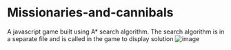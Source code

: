 # Missionaries-and-cannibals
A javascript game built using A* search algorithm. 
The search algorithm is in a separate file and is called in the game to display solution
![image](https://user-images.githubusercontent.com/87437538/128688696-276eb67b-bbcd-4837-95aa-94c757371ecc.png)

